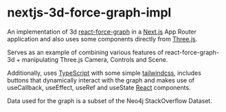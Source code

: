 nextjs-3d-force-graph-impl
==========================

An implementation of 3d [react-force-graph](https://github.com/vasturiano/react-force-graph) in a [Next.js](https://github.com/vercel/next.js) App Router application and also uses some components directly from [Three.js](https://github.com/mrdoob/three.js).

Serves as an example of combining various features of react-force-graph-3d + manipulating Three.js Camera, Controls and Scene. 

Additionally, uses [TypeScript](https://github.com/microsoft/TypeScript) with some simple [tailwindcss](https://github.com/tailwindlabs/tailwindcss), includes buttons that dynamically interact with the graph and makes use of useCallback, useEffect, useRef and useState [React](https://github.com/facebook/react) components.

Data used for the graph is a subset of the Neo4j StackOverflow Dataset.
